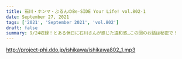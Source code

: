 ```yaml
---
title: 石川・ホンマ・ぶるんのBe-SIDE Your Life! vol.802-1
date: September 27, 2021
tags: ['2021', 'September 2021', 'vol.802']
draft: false
summary: 9/24収録！とある休日に石川さんが感じた違和感…この回のお話は秘密で！
---
```


http://project-phi.ddo.jp/ishikawa/ishikawa802_1.mp3

